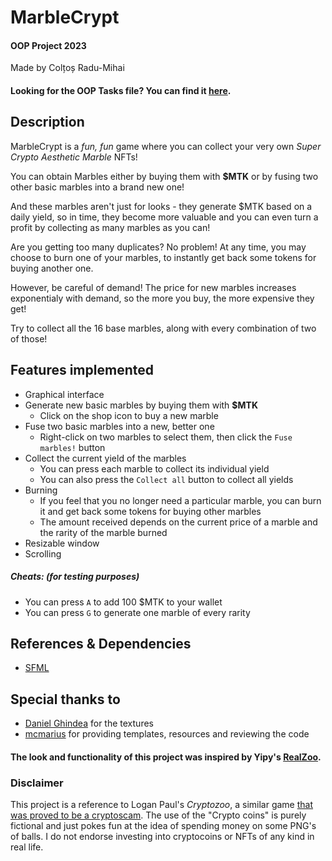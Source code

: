 # MarbleCrypt
#### OOP Project 2023

Made by Colțoș Radu-Mihai

#### Looking for the OOP Tasks file? You can find it [here](POO_tasks.md).

## Description
MarbleCrypt is a <i> fun, fun </i> game where you can collect your very own <i> Super Crypto Aesthetic Marble </i> NFTs!

You can obtain Marbles either by buying them with <b>$MTK</b> or by fusing two other basic marbles into a brand new one!

And these marbles aren't just for looks - they generate $MTK based on a daily yield, so in time, they become more valuable and you can even turn a profit by collecting as many marbles as you can!

Are you getting too many duplicates? No problem! At any time, you may choose to burn one of your marbles, to instantly get back some tokens for buying another one.

However, be careful of demand! The price for new marbles increases exponentialy with demand, so the more you buy, the more expensive they get!

Try to collect all the 16 base marbles, along with every combination of two of those!

## Features implemented
- Graphical interface
- Generate new basic marbles by buying them with **$MTK**
  - Click on the shop icon to buy a new marble
- Fuse two basic marbles into a new, better one
  - Right-click on two marbles to select them, then click the `Fuse marbles!` button
- Collect the current yield of the marbles
  - You can press each marble to collect its individual yield
  - You can also press the `Collect all` button to collect all yields
- Burning
  - If you feel that you no longer need a particular marble, you can burn it and get back some tokens for buying other marbles
  - The amount received depends on the current price of a marble and the rarity of the marble burned
- Resizable window
- Scrolling

##### Cheats: (for testing purposes)
- You can press `A` to add 100 $MTK to your wallet
- You can press `G` to generate one marble of every rarity

## References & Dependencies
- [SFML](https://www.sfml-dev.org/)

## Special thanks to
- [Daniel Ghindea](https://github.com/Ghindea) for the textures
- [mcmarius](https://github.com/mcmarius) for providing templates, resources and reviewing the code

#### The look and functionality of this project was inspired by Yipy's [RealZoo](https://realzoo.itsyipy.com/).

### Disclaimer
This project is a reference to Logan Paul's *Cryptozoo*, a similar game [that was proved to be a cryptoscam](https://youtu.be/386p68_lDHA).
The use of the "Crypto coins" is purely fictional and just pokes fun at the idea of spending money on some PNG's of balls.
I do not endorse investing into cryptocoins or NFTs of any kind in real life. 